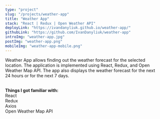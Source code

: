 ```yaml
---
type: "project"
slug: "/projects/weather-app"
title: "Weather App"
stack: "React | Redux | Open Weather API"
deployLink: "https://ivandanyliuk.github.io/weather-app/"
githubLink: "https://github.com/IvanDanyliuk/weather-app"
introImg: "weather-app.jpg"
postImg: "weather-app.png"
mobileImg: "weather-app-mobile.png"
---
```


<p>Weather App allows finding out the weather forecast for the selected location. The application is implemented using React, Redux, and Open Weather Map API. The app also displays the weather forecast for the next 24 hours or for the next 7 days.</p>
</br>
<b>Things I got familiar with:</b>
<div>React</div>
<div>Redux</div>
<div>Axios</div>
<div>Open Weather Map API</div>